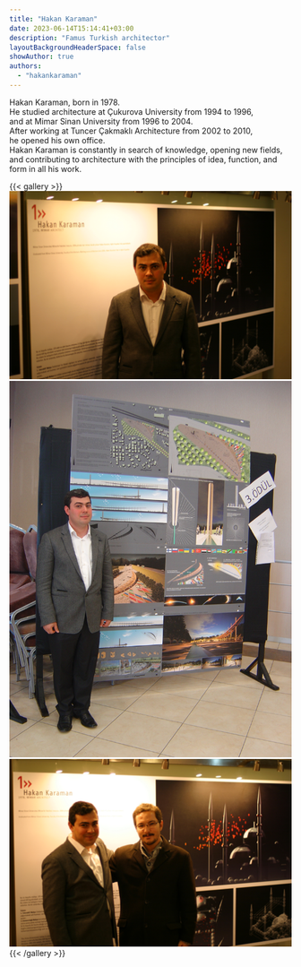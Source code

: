 ```yaml
---
title: "Hakan Karaman"
date: 2023-06-14T15:14:41+03:00
description: "Famus Turkish architector"
layoutBackgroundHeaderSpace: false
showAuthor: true
authors:
  - "hakankaraman"
---
```


Hakan Karaman, born in 1978.\
He studied architecture at Çukurova University from 1994 to 1996,\
and at Mimar Sinan University from 1996 to 2004.\
After working at Tuncer Çakmaklı Architecture from 2002 to 2010,\
he opened his own office.\
Hakan Karaman is constantly in search of knowledge, opening new fields,
and contributing to architecture with the principles of idea, function, and form in all his work.

{{< gallery >}}
<img src="hk_01.jpg" class="grid-w50 md:grid-w33 xl:grid-w25" />
<img src="hk_02.jpg" class="grid-w50 md:grid-w33 xl:grid-w25" />
<img src="hk_03.jpg" class="grid-w50 md:grid-w33 xl:grid-w25" />
{{< /gallery >}}
